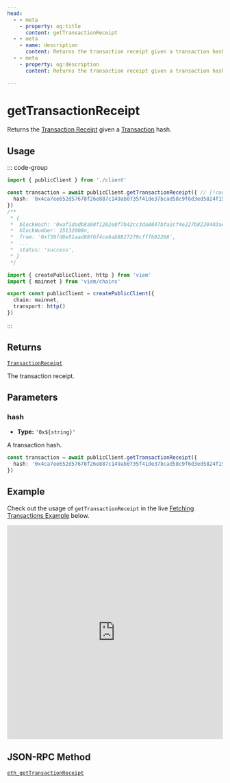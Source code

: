 ```yaml
---
head:
  - - meta
    - property: og:title
      content: getTransactionReceipt
  - - meta
    - name: description
      content: Returns the transaction receipt given a transaction hash.
  - - meta
    - property: og:description
      content: Returns the transaction receipt given a transaction hash.

---
```


# getTransactionReceipt

Returns the [Transaction Receipt](/docs/glossary/terms#transaction-receipt) given a [Transaction](/docs/glossary/terms#transaction) hash.

## Usage

::: code-group

```ts [example.ts]
import { publicClient } from './client'

const transaction = await publicClient.getTransactionReceipt({ // [!code focus:99]
  hash: '0x4ca7ee652d57678f26e887c149ab0735f41de37bcad58c9f6d3ed5824f15b74d'
})
/**
 * {
 *  blockHash: '0xaf1dadb8a98f1282e8f7b42cc3da8847bfa2cf4e227b8220403ae642e1173088',
 *  blockNumber: 15132008n,
 *  from: '0xf39fd6e51aad88f6f4ce6ab8827279cfffb92266',
 *  ...
 *  status: 'success',
 * }
 */
```

```ts [client.ts]
import { createPublicClient, http } from 'viem'
import { mainnet } from 'viem/chains'

export const publicClient = createPublicClient({
  chain: mainnet,
  transport: http()
})
```

:::

## Returns

[`TransactionReceipt`](/docs/glossary/types#transactionreceipt)

The transaction receipt.

## Parameters

### hash

- **Type:** `'0x${string}'`

A transaction hash.

```ts
const transaction = await publicClient.getTransactionReceipt({
  hash: '0x4ca7ee652d57678f26e887c149ab0735f41de37bcad58c9f6d3ed5824f15b74d' // [!code focus]
})
```

## Example

Check out the usage of `getTransactionReceipt` in the live [Fetching Transactions Example](https://stackblitz.com/github/wagmi-dev/viem/tree/main/examples/transactions/fetching-transactions) below.

<iframe frameborder="0" width="100%" height="500px" src="https://stackblitz.com/github/wagmi-dev/viem/tree/main/examples/transactions/fetching-transactions?embed=1&file=index.ts&hideNavigation=1&hideDevTools=true&terminalHeight=0&ctl=1"></iframe>

## JSON-RPC Method

[`eth_getTransactionReceipt`](https://ethereum.org/en/developers/docs/apis/json-rpc/#eth_getTransactionReceipt)
